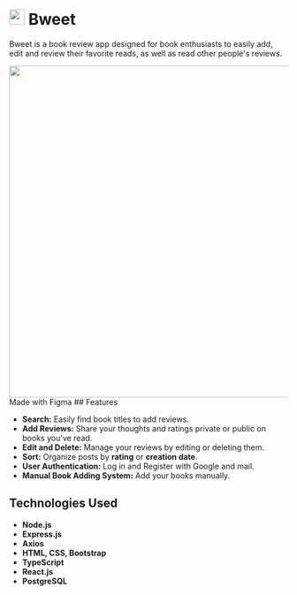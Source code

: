 # <img src="https://github.com/erenxcolakx/Bweet/blob/main/client/public/images/favicon.png" width="28px"/> Bweet

Bweet is a book review app designed for book enthusiasts to easily add, edit and review their favorite reads, as well as read other people's reviews.

<img src="https://github.com/erenxcolakx/BookNotes/blob/main/public/images/Bweet.gif" width="600px"/>
Made with Figma
## Features

- **Search:** Easily find book titles to add reviews.
- **Add Reviews:** Share your thoughts and ratings private or public on books you've read.
- **Edit and Delete:** Manage your reviews by editing or deleting them.
- **Sort:** Organize posts by **rating** or **creation date**.
- **User Authentication:** Log in and Register with Google and mail.
- **Manual Book Adding System:** Add your books manually.

## Technologies Used

- **Node.js**
- **Express.js**
- **Axios**
- **HTML, CSS, Bootstrap**
- **TypeScript**
- **React.js**
- **PostgreSQL**
